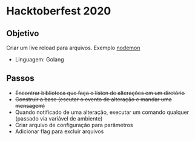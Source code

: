 # Hacktoberfest 2020

## Objetivo

Criar um live reload para arquivos. Exemplo [nodemon](https://github.com/remy/nodemon)

- Linguagem: Golang

## Passos
- <s>Encontrar biblioteca que faça o listen de alterações em um diretório</s>
- <s>Construir a base (escutar o evento de alteração e mandar uma mensagem)</s>
- Quando notificado de uma alteração, executar um comando qualquer (passado via variável de ambiente)
- Criar arquivo de configuração para parâmetros
- Adicionar flag para excluir arquivos
